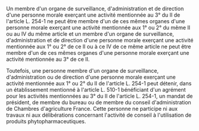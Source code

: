 Un membre d'un organe de surveillance, d'administration et de direction d'une personne morale exerçant une activité mentionnée au 3° du II de l'article L. 254-1 ne peut être membre d'un de ces mêmes organes d'une personne morale exerçant une activité mentionnée aux 1° ou 2° du même II ou au IV du même article et un membre d'un organe de surveillance, d'administration et de direction d'une personne morale exerçant une activité mentionnée aux 1° ou 2° de ce II ou à ce IV de ce même article ne peut être membre d'un de ces mêmes organes d'une personne morale exerçant une activité mentionnée au 3° de ce II.

Toutefois, une personne membre d'un organe de surveillance, d'administration ou de direction d'une personne morale exerçant une activité mentionnée aux 1° ou 2° du II de l'article L. 254-1 peut détenir, dans un établissement mentionné à l'article L. 510-1 bénéficiant d'un agrément pour les activités mentionnées au 3° du II de l'article L. 254-1, un mandat de président, de membre du bureau ou de membre du conseil d'administration de Chambres d'agriculture France. Cette personne ne participe ni aux travaux ni aux délibérations concernant l'activité de conseil à l'utilisation de produits phytopharmaceutiques.
